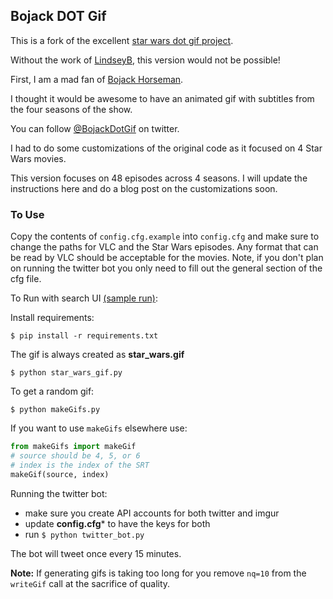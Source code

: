 Bojack DOT Gif
-------------

This is a fork of the excellent [star wars dot gif project](https://github.com/LindseyB/starwars-dot-gif).

Without the work of [LindseyB](https://github.com/LindseyB), this version would not be possible!

First, I am a mad fan of [Bojack Horseman](http://www.imdb.com/title/tt3398228/).

I thought it would be awesome to have an animated gif with subtitles from the four seasons of the show.

You can follow [@BojackDotGif](https://twitter.com/BojackDotGif) on twitter.

I had to do some customizations of the original code as it focused on 4 Star Wars movies.

This version focuses on 48 episodes across 4 seasons. I will update the instructions here and do a blog
post on the customizations soon.

### To Use
Copy the contents of ```config.cfg.example``` into ```config.cfg``` and make sure to change the paths for VLC and the Star Wars episodes. Any format that can be read by VLC should be acceptable for the movies. Note, if you don't plan on running the twitter bot you only need to fill out the general section of the cfg file. 

To Run with search UI [(sample run)](http://www.youtube.com/watch?v=n387eBqnw1o):

Install requirements:

```
$ pip install -r requirements.txt
```

The gif is always created as **star_wars.gif**

```
$ python star_wars_gif.py
```


To get a random gif:

```
$ python makeGifs.py
```

If you want to use ```makeGifs``` elsewhere use:

```python
from makeGifs import makeGif
# source should be 4, 5, or 6
# index is the index of the SRT
makeGif(source, index)
```

Running the twitter bot:

- make sure you create API accounts for both twitter and imgur
- update **config.cfg*** to have the keys for both
- run ```$ python twitter_bot.py```

The bot will tweet once every 15 minutes.


**Note:** If generating gifs is taking too long for you remove ```nq=10``` from the ```writeGif``` call at the sacrifice of quality.
